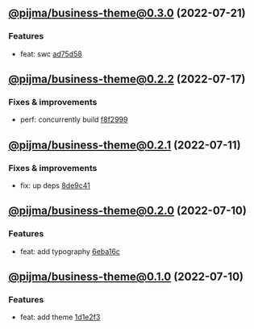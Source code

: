 ## [@pijma/business-theme@0.3.0](https://github.com/qiwi/pijma-business/compare/2022.7.17-pijma.business-theme.0.2.2-f0...2022.7.21-pijma.business-theme.0.3.0-f0) (2022-07-21)

### Features
* feat: swc [ad75d58](https://github.com/qiwi/pijma-business/commit/ad75d5882b8e4b1f6f187a995be22cb379a9fe68)

## [@pijma/business-theme@0.2.2](https://github.com/qiwi/pijma-business/compare/2022.7.11-pijma.business-theme.0.2.1-f0...2022.7.17-pijma.business-theme.0.2.2-f0) (2022-07-17)

### Fixes & improvements
* perf: concurrently build [f8f2999](https://github.com/qiwi/pijma-business/commit/f8f299922c9d0f997fcc2aafed095e2d8491bce2)

## [@pijma/business-theme@0.2.1](https://github.com/qiwi/pijma-business/compare/2022.7.10-pijma.business-theme.0.2.0-f0...2022.7.11-pijma.business-theme.0.2.1-f0) (2022-07-11)

### Fixes & improvements
* fix: up deps [8de9c41](https://github.com/qiwi/pijma-business/commit/8de9c418fcc3c850f99d684bfa9c85fe41e5fe1c)

## [@pijma/business-theme@0.2.0](https://github.com/qiwi/pijma-business/compare/2022.7.10-pijma.business-theme.0.1.0-f0...2022.7.10-pijma.business-theme.0.2.0-f0) (2022-07-10)

### Features
* feat: add typography [6eba16c](https://github.com/qiwi/pijma-business/commit/6eba16c8c152c586ed107b627d6b1bfc0409bb88)

## [@pijma/business-theme@0.1.0](https://github.com/qiwi/pijma-business/compare/undefined...2022.7.10-pijma.business-theme.0.1.0-f0) (2022-07-10)

### Features
* feat: add theme [1d1e2f3](https://github.com/qiwi/pijma-business/commit/1d1e2f39083e6b61586be50a051823bcb3aa26fc)
